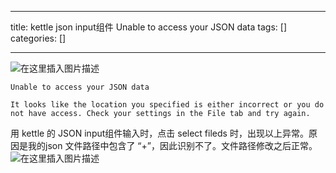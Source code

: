 
--- 
title:  kettle json input组件 Unable to access your JSON data 
tags: []
categories: [] 

---
<img src="https://img-blog.csdnimg.cn/8a505573f0a4487dbea0c8e33ec0dbd9.png?x-oss-process=image/watermark,type_d3F5LXplbmhlaQ,shadow_50,text_Q1NETiBA56eL5Y-25riF6aOO,size_20,color_FFFFFF,t_70,g_se,x_16" alt="在这里插入图片描述">

```
Unable to access your JSON data 

It looks like the location you specified is either incorrect or you do not have access. Check your settings in the File tab and try again. 

```

用 kettle 的 JSON input组件输入时，点击 select fileds 时，出现以上异常。原因是我的json 文件路径中包含了 “+”，因此识别不了。文件路径修改之后正常。 <img src="https://img-blog.csdnimg.cn/d7dd8211ba904fafbaa3121ccfcc5e5f.png?x-oss-process=image/watermark,type_d3F5LXplbmhlaQ,shadow_50,text_Q1NETiBA56eL5Y-25riF6aOO,size_20,color_FFFFFF,t_70,g_se,x_16" alt="在这里插入图片描述">
